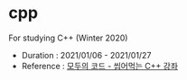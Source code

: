 # cpp
For studying C++ (Winter 2020)

* Duration : 2021/01/06 - 2021/01/27
* Reference : [모두의 코드 - 씹어먹는 C++ 강좌](https://modoocode.com/135)
